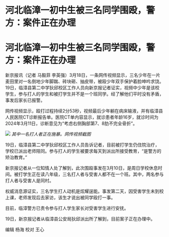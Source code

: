 # 河北临漳一初中生被三名同学围殴，警方：案件正在办理

# 河北临漳一初中生被三名同学围殴，警方：案件正在办理

新京报讯（记者 马毅菲
李英强）3月18日，一条网传视频显示，三名少年在一片麦田里对一名倒地少年脚踹、砖块砸、抽皮带，被殴少年双手保护着脸呻吟求饶。19日，临漳县第二中学狄邱校区工作人员向新京报记者证实，视频中少年是该校学生，参与打人的学生和被打学生并不是一个班同学。经了解他们平时没有矛盾，事发后家长已报警。

网传视频显示，殴打过程持续2分53秒，视频最后少年躺在病床输液，并有临漳县人民医院CT诊断报告单。医院CT单内容显示，就诊患者年龄16岁，就诊时间为2024年3月11日，诊断意见为“考虑右侧胸部第7、8肋不完全骨折”。

![](https://inews.gtimg.com/om_bt/OjldA0fWHB8wy9Z9wS3wSTIEnMZiBWmsW5UGbjdms_z1gAA/1000)
_其中一名打人者正在施暴。网传视频截图_

19日，临漳县第二中学狄邱校区工作人员告诉记者，目前被打学生仍住院治疗，学校已派出老师陪同。参与打人的学生被要求每天到派出所接受教育，“是警方的矫治教育。”

新京报记者从一位知情人处了解到，此次围殴事发在3月10日，是周日学校休息时间。被打学生正在读八年级，三名打人者与受害人都不在一个班。其中，两名参与打人者与受害人是同村。

权威消息源证实，三名学生打人动机是炫耀逞能。事发第二天，因受害学生未到校上课，老师发现后去家访，该生才说出被同学殴打一事。

目前，临漳警方已责令参与打人学生家长对受害学生进行安抚。

19日，新京报记者从临漳县公安局狄邱派出所了解到，目前案子正在办理中。

编辑 杨海 校对 王心

